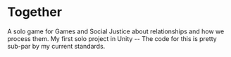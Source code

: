# Together
A solo game for Games and Social Justice about relationships and how we process them. 
My first solo project in Unity -- The code for this is pretty sub-par by my current standards. 
